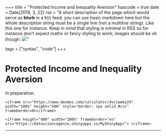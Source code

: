 +++
title = "Protected Income and Inequality Aversion"
hascode = true
date = Date(2019, 3, 22)
rss = "A short description of the page which would serve as **blurb** in a `RSS` feed; you can use basic markdown here but the whole description string must be a single line (not a multiline string). Like this one for instance. Keep in mind that styling is minimal in RSS so for instance don't expect maths or fancy styling to work; images should be ok though: ![](https://upload.wikimedia.org/wikipedia/en/3/32/Rick_and_Morty_opening_credits.jpeg)"

tags = ["syntax", "code"]
+++


# Protected Income and Inequality Aversion

In preparation.

~~~
<iframe src="https://www.desmos.com/calculator/4vciwwky24" width="100%" height="500" style="border: 1px solid #ccc" frameborder=0></iframe>
~~~

~~~
<iframe height="400" width="100%" frameborder="no" src="https://datasciencegenie.shinyapps.io/MyShinyApp/"> </iframe>
~~~
---